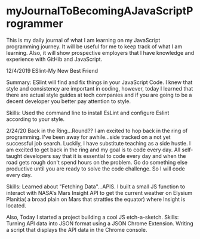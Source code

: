 # myJournalToBecomingAJavaScriptProgrammer
This is my daily journal of what I am learning on my JavaScript programming journey. It will be useful for me to keep track of what I am learning.  Also, it will show prospective employers that I have knowledge and experience with GitHib and JavaScript.


12/4/2019 ESlint-My New Best Friend

Summary: ESlint will find and fix things in your JavaScript Code. I knew that style and consistency are important in coding, however,
today I learned that there are actual style guides at tech companies and if you are going to be a decent developer you 
better pay attention to style.

Skills: Used the command line to install EsLint and configure Eslint according to your style. 


2/24/20 Back in the Ring…Round??
I am excited to hop back in the ring of programming. I've been away for awhile...side tracked on a not yet successful job search. Luckily, I have substitute teaching as a side hustle.  I am excited to get back in the ring and my goal is to code every day.  All self-taught developers say that it is essential to code every day and when the road gets rough don't spend hours on the problem.  Go do something else productive until you are ready to solve the code challenge. So I will code every day. 

Skills: Learned about "Fetching Data"...APIS. I built a small JS function to interact with NASA's Mars Insight API to get the current weather on Elysium Planitia( a broad plain on Mars that strattles the equator)  where Insight is located. 


Also, Today I started a project building a cool JS etch-a-sketch. 
Skills: Turning API data into JSON format using a JSON Chrome Extension. Writing a script that displays the API data in the Chrome console.
